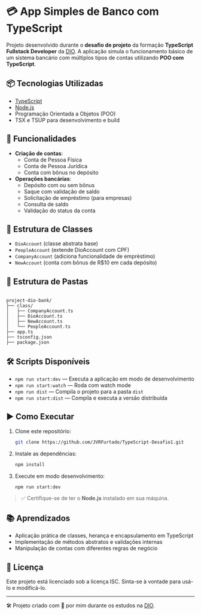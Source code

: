 # 💳 App Simples de Banco com TypeScript

Projeto desenvolvido durante o **desafio de projeto** da formação **TypeScript Fullstack Developer** da [DIO](https://www.dio.me/). A aplicação simula o funcionamento básico de um sistema bancário com múltiplos tipos de contas utilizando **POO com TypeScript**.

## 📦 Tecnologias Utilizadas

- [TypeScript](https://www.typescriptlang.org/)
- [Node.js](https://nodejs.org/pt)
- Programação Orientada a Objetos (POO)
- TSX e TSUP para desenvolvimento e build

## 🚀 Funcionalidades

- **Criação de contas**:
  - Conta de Pessoa Física
  - Conta de Pessoa Jurídica
  - Conta com bônus no depósito
- **Operações bancárias**:
  - Depósito com ou sem bônus
  - Saque com validação de saldo
  - Solicitação de empréstimo (para empresas)
  - Consulta de saldo
  - Validação do status da conta

## 🧩 Estrutura de Classes

- `DioAccount` (classe abstrata base)
- `PeopleAccount` (extende DioAccount com CPF)
- `CompanyAccount` (adiciona funcionalidade de empréstimo)
- `NewAccount` (conta com bônus de R$10 em cada depósito)

## 📁 Estrutura de Pastas

```

project-dio-bank/
├── class/
│   ├── CompanyAccount.ts
│   ├── DioAccount.ts
│   ├── NewAccount.ts
│   └── PeopleAccount.ts
├── app.ts
├── tsconfig.json
├── package.json

````

## 🛠️ Scripts Disponíveis

- `npm run start:dev` — Executa a aplicação em modo de desenvolvimento
- `npm run start:watch` — Roda com watch mode
- `npm run dist` — Compila o projeto para a pasta `dist`
- `npm run start:dist` — Compila e executa a versão distribuída

## ▶️ Como Executar

1. Clone este repositório:
   ```bash
   git clone https://github.com/JVRFurtado/TypeScript-Desafio1.git
    ```

2. Instale as dependências:

   ```bash
   npm install
   ```
   
3. Execute em modo desenvolvimento:

   ```bash
   npm run start:dev
   ```

> ✅ Certifique-se de ter o **Node.js** instalado em sua máquina.

## 📚 Aprendizados

* Aplicação prática de classes, herança e encapsulamento em TypeScript
* Implementação de métodos abstratos e validações internas
* Manipulação de contas com diferentes regras de negócio

## 📄 Licença

Este projeto está licenciado sob a licença ISC. Sinta-se à vontade para usá-lo e modificá-lo.

---

🛠️ Projeto criado com 💙 por mim durante os estudos na [DIO](https://www.dio.me/).
